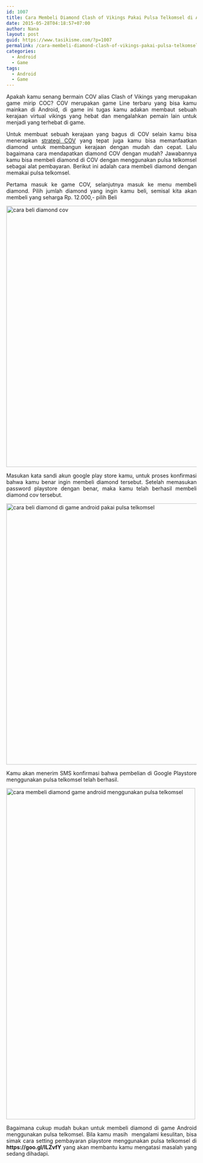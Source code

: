 ```yaml
---
id: 1007
title: Cara Membeli Diamond Clash of Vikings Pakai Pulsa Telkomsel di Android
date: 2015-05-28T04:18:57+07:00
author: Nana
layout: post
guid: https://www.tasikisme.com/?p=1007
permalink: /cara-membeli-diamond-clash-of-vikings-pakai-pulsa-telkomsel-di-android/
categories:
  - Android
  - Game
tags:
  - Android
  - Game
---
```

<p style="text-align: justify;">
  Apakah kamu senang bermain COV alias Clash of Vikings yang merupakan game mirip COC? COV merupakan game Line terbaru yang bisa kamu mainkan di Android, di game ini tugas kamu adakan membaut sebuah kerajaan virtual vikings yang hebat dan mengalahkan pemain lain untuk menjadi yang terhebat di game.
</p>

<p style="text-align: justify;">
  Untuk membuat sebuah kerajaan yang bagus di COV selain kamu bisa menerapkan <a href="https://www.tasikisme.com/strategi-clash-of-vikings-cov-cara-mendapatkan-diamond-gold-dan-meat-dengan-cepat">strategi COV</a> yang tepat juga kamu bisa memanfaatkan diamond untuk membangun kerajaan dengan mudah dan cepat. Lalu bagaimana cara mendapatkan diamond COV dengan mudah? Jawabannya kamu bisa membeli diamond di COV dengan menggunakan pulsa telkomsel sebagai alat pembayaran. Berikut ini adalah cara membeli diamond dengan memakai pulsa telkomsel.
</p>

<!--more-->

<p style="text-align: justify;">
  Pertama masuk ke game COV, selanjutnya masuk ke menu membeli diamond. Pilih jumlah diamond yang ingin kamu beli, semisal kita akan membeli yang seharga Rp. 12.000,- pilih Beli
</p>

<p style="text-align: justify;">
  <img loading="lazy" class="aligncenter" src="https://2.bp.blogspot.com/-8kQ_I6FLdfs/VWaVN5FqdvI/AAAAAAAAFho/64-JR-87Pu0/s1600/cara-beli-diamond-cov-android-1.jpg" alt="cara beli diamond cov" width="600" height="690" />
</p>

<p style="text-align: justify;">
  Masukan kata sandi akun google play store kamu, untuk proses konfirmasi bahwa kamu benar ingin membeli diamond tersebut. Setelah memasukan password playstore dengan benar, maka kamu telah berhasil membeli diamond cov tersebut.
</p>

<p style="text-align: justify;">
  <img loading="lazy" class="aligncenter" src="https://1.bp.blogspot.com/-FExG4sVa_GE/VWaVM2VxitI/AAAAAAAAFhc/t8m60ilIzVI/s1600/cara-beli-diamond-cov-android-2.jpg" alt="cara beli diamond di game android pakai pulsa telkomsel" width="600" height="690" />
</p>

<p style="text-align: justify;">
  Kamu akan menerim SMS konfirmasi bahwa pembelian di Google Playstore menggunakan pulsa telkomsel telah berhasil.
</p>

<p style="text-align: justify;">
  <img loading="lazy" class="aligncenter" src="https://3.bp.blogspot.com/-2QggL8eiczw/VWaVNRCYgmI/AAAAAAAAFhg/mJM6_9f4EL8/s1600/cara-beli-diamond-game-android-3.png" alt="cara membeli diamond game android menggunakan pulsa telkomsel" width="500" height="875" />
</p>

<p style="text-align: justify;">
  Bagaimana cukup mudah bukan untuk membeli diamond di game Android menggunakan pulsa telkomsel. Bila kamu masih  mengalami kesulitan, bisa simak cara setting pembayaran playstore menggunakan pulsa telkomsel di <strong>https://goo.gl/ILZvfY</strong> yang akan membantu kamu mengatasi masalah yang sedang dihadapi.
</p>
